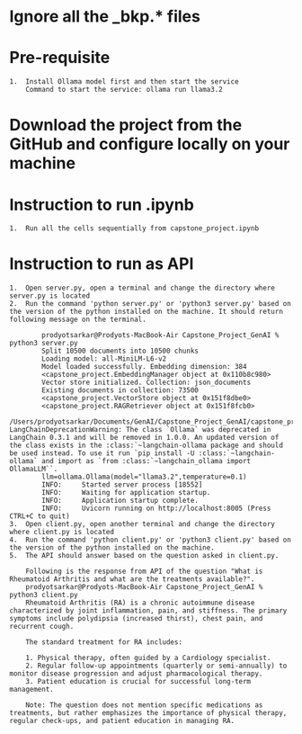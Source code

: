 # Ignore all the _bkp.* files
# Pre-requisite
    1.  Install Ollama model first and then start the service
        Command to start the service: ollama run llama3.2

# Download the project from the GitHub and configure locally on your machine 

# Instruction to run .ipynb
    1.  Run all the cells sequentially from capstone_project.ipynb

# Instruction to run as API
    1.  Open server.py, open a terminal and change the directory where server.py is located
    2.  Run the command 'python server.py' or 'python3 server.py' based on the version of the python installed on the machine. It should return following message on the terminal.
    
            prodyotsarkar@Prodyots-MacBook-Air Capstone_Project_GenAI % python3 server.py        
            Split 10500 documents into 10500 chunks
            Loading model: all-MiniLM-L6-v2
            Model loaded successfully. Embedding dimension: 384
            <capstone_project.EmbeddingManager object at 0x110b8c980>
            Vector store initialized. Collection: json_documents
            Existing documents in collection: 73500
            <capstone_project.VectorStore object at 0x151f8dbe0>
            <capstone_project.RAGRetriever object at 0x151f8fcb0>
            /Users/prodyotsarkar/Documents/GenAI/Capstone_Project_GenAI/capstone_project.py:313: LangChainDeprecationWarning: The class `Ollama` was deprecated in LangChain 0.3.1 and will be removed in 1.0.0. An updated version of the class exists in the :class:`~langchain-ollama package and should be used instead. To use it run `pip install -U :class:`~langchain-ollama` and import as `from :class:`~langchain_ollama import OllamaLLM``.
            llm=ollama.Ollama(model="llama3.2",temperature=0.1)
            INFO:     Started server process [18552]
            INFO:     Waiting for application startup.
            INFO:     Application startup complete.
            INFO:     Uvicorn running on http://localhost:8005 (Press CTRL+C to quit)
    3.  Open client.py, open another terminal and change the directory where client.py is located
    4.  Run the command 'python client.py' or 'python3 client.py' based on the version of the python installed on the machine.
    5.  The API should answer based on the question asked in client.py.

        Following is the response from API of the question "What is Rheumatoid Arthritis and what are the treatments available?".
        prodyotsarkar@Prodyots-MacBook-Air Capstone_Project_GenAI % python3 client.py               
        Rheumatoid Arthritis (RA) is a chronic autoimmune disease characterized by joint inflammation, pain, and stiffness. The primary symptoms include polydipsia (increased thirst), chest pain, and recurrent cough.

        The standard treatment for RA includes:

        1. Physical therapy, often guided by a Cardiology specialist.
        2. Regular follow-up appointments (quarterly or semi-annually) to monitor disease progression and adjust pharmacological therapy.
        3. Patient education is crucial for successful long-term management.

        Note: The question does not mention specific medications as treatments, but rather emphasizes the importance of physical therapy, regular check-ups, and patient education in managing RA.





